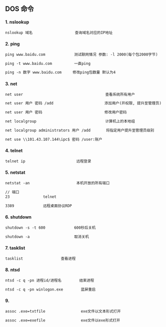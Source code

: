##

## DOS 命令

#### 1. nslookup

```txt
nslookup 域名                   查询域名对应的IP地址
```

#### 2. ping

```txt
ping www.baidu.com             测试联网情况 参数: -l 2000(每个包2000字节)

ping -t www.baidu.com          一直ping

ping -n 数字 www.baidu.com     修改ping包数量 默认为4
```

#### 3. net

```txt
net user                                     查看系统所有用户

net user 用户 密码 /add                       添加用户(开权限, 提升至管理员)

net user 用户 密码                            修改用户密码

net localgroup                               计算机上的本地组

net localgroup administrators 用户 /add       将指定用户提升至管理员级别

net use \\101.43.107.144\ipc$ 密码 /user:账户
```

#### 4. telnet

```txt
telnet ip                       远程登录
```

#### 5. netstat

```txt
netstat -an                     本机开放的所有端口
```

```txt
// 端口
23               telnet

3389             远程桌面协议RDP
```

#### 6. shutdown

```txt
shutdown -s -t 600             600秒后关机

shutdown -a                    取消关机
```

#### 7. tasklist

```txt
tasklist                 查看进程
```

#### 8. ntsd

```txt
ntsd -c q -pn 进程id/进程名        结束进程

ntsd -c q -pn winlogon.exe        蓝屏重启
```

#### 9.

```txt
assoc .exe=txtfile                exe文件以文本形式打开

assoc .exe=exefile                exe文件以exe形式打开
```
